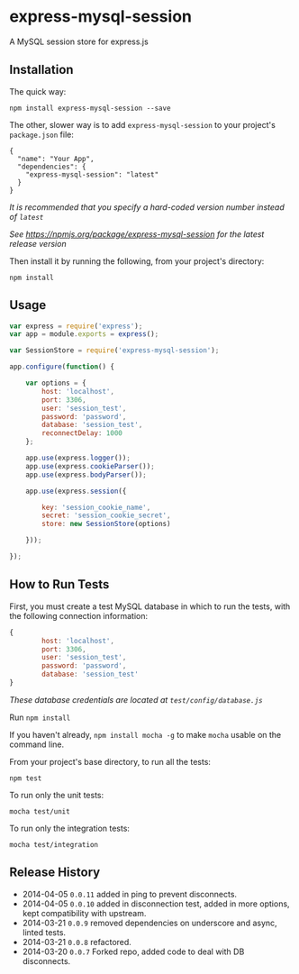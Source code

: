 # express-mysql-session

A MySQL session store for express.js


## Installation

The quick way:
```
npm install express-mysql-session --save
```

The other, slower way is to add `express-mysql-session` to your project's `package.json` file:
```
{
  "name": "Your App",
  "dependencies": {
    "express-mysql-session": "latest"
  }
}
```
*It is recommended that you specify a hard-coded version number instead of `latest`*

*See https://npmjs.org/package/express-mysql-session for the latest release version*

Then install it by running the following, from your project's directory:
```
npm install
```


## Usage

```js
var express = require('express');
var app = module.exports = express();

var SessionStore = require('express-mysql-session');

app.configure(function() {

	var options = {
		host: 'localhost',
		port: 3306,
		user: 'session_test',
		password: 'password',
		database: 'session_test',
		reconnectDelay: 1000
	};

	app.use(express.logger());
	app.use(express.cookieParser());
	app.use(express.bodyParser());

	app.use(express.session({

		key: 'session_cookie_name',
		secret: 'session_cookie_secret',
		store: new SessionStore(options)

	}));

});
```


## How to Run Tests

First, you must create a test MySQL database in which to run the tests, with the following connection information:
```js
{
		host: 'localhost',
		port: 3306,
		user: 'session_test',
		password: 'password',
		database: 'session_test'
}
```
*These database credentials are located at `test/config/database.js`*

Run `npm install`

If you haven't already, `npm install mocha -g` to make `mocha` usable on the command line.

From your project's base directory, to run all the tests:
```
npm test
```
To run only the unit tests:
```
mocha test/unit
```
To run only the integration tests:
```
mocha test/integration
```
## Release History
 * 2014-04-05 `0.0.11` added in ping to prevent disconnects.
 * 2014-04-05 `0.0.10` added in disconnection test, added in more options, kept compatibility with upstream.
 * 2014-03-21 `0.0.9` removed dependencies on underscore and async, linted tests.
 * 2014-03-21 `0.0.8` refactored.
 * 2014-03-20 `0.0.7` Forked repo, added code to deal with DB disconnects.